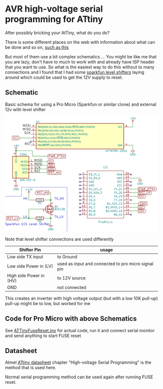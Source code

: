 
# AVR high-voltage serial programming for ATtiny
After possibly bricking your AtTiny, what do you do?

There is some different places on the web with information about what can be done and so on, 
[such as this](https://github.com/tsaarni/avr-high-voltage-serial-programming)

But most of them use a bit complex schematics ...
You might be like me that you are lazy, don't have to much to work with and already have ISP header that you want to use.
So what is the easiest way to do this without to many connections and I found that I had some
[sparkfun level shifters](https://learn.sparkfun.com/tutorials/retired---using-the-logic-level-converter) laying around which could be used to get the 12V supply to reset.

## Schematic

Basic schema for using a Pro Micro (Sparkfun or similar clone) and external 12v with level shifter

![schema](Schematics/SchemaClip.png)

Note that level shifter connections are used differently

Shifter Pin | usage
--- | ---
Low side TX input | to Ground
Low side Power in (LV) | used as input and connected to pro micro signal pin
High side Power in (HV) | to 12V source
GND | not connected

This creates an inverter with high voltage output (but with a low 10K pull-up) pull-up might be to low, but worked for me

## Code for Pro Micro with above Schematics

See [ATTinyFuseReset.ino](ATTinyFuseReset/ATTinyFuseReset.ino) for actual code, run it and connect serial monitor and send anything to start FUSE reset

## Datasheet

Atmel
[ATtiny datasheet](http://www.atmel.com/images/atmel-2586-avr-8-bit-microcontroller-attiny25-attiny45-attiny85_datasheet.pdf)
chapter "High-voltage Serial Programming" is the method that is used here.

Normal serial programming method can be used again after running FUSE reset.
